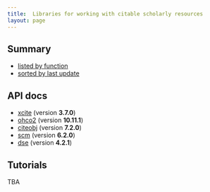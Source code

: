 ```yaml
---
title:  Libraries for working with citable scholarly resources
layout: page
---
```



## Summary

-  [listed by function](citelibs)
-  [sorted by last update](citebydate)


## API docs

- [xcite](../api-docs/citelibs/xcite/edu/holycross/shot/cite/index.html) (version **3.7.0**)
- [ohco2](../api-docs/citelibs/ohco2/edu/holycross/shot/ohco2/index.html) (version **10.11.1**)
- [citeobj](../api-docs/citelibs/citeobj/edu/holycross/shot/citeobj/index.html) (version **7.2.0**)
- [scm](../api-docs/citelibs/scm/edu/holycross/shot/scm/index.html) (version **6.2.0**)
- [dse](../api-docs/citelibs/dse/edu/holycross/shot/dse/index.html) (version **4.2.1**)


## Tutorials

TBA
